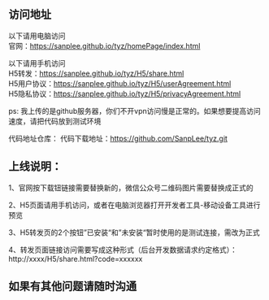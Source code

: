 ## 访问地址

以下请用电脑访问  
官网：https://sanplee.github.io/tyz/homePage/index.html

以下请用手机访问  
H5转发：https://sanplee.github.io/tyz/H5/share.html  
H5用户协议：https://sanplee.github.io/tyz/H5/userAgreement.html  
H5隐私协议：https://sanplee.github.io/tyz/H5/privacyAgreement.html 

ps: 我上传的是github服务器，你们不开vpn访问慢是正常的。如果想要提高访问速度，请把代码放到测试环境

代码地址仓库：
代码下载地址：https://github.com/SanpLee/tyz.git

## 上线说明：

1、官网按下载钮链接需要替换新的，微信公众号二维码图片需要替换成正式的

2、H5页面请用手机访问，或者在电脑浏览器打开开发者工具-移动设备工具进行预览

3、H5转发页的2个按钮”已安装“和”未安装“暂时使用的是测试连接，需改为正式

4、转发页面链接访问需要写成这种形式（后台开发数据请求约定格式）：http://xxxx/H5/share.html?code=xxxxxx

## 如果有其他问题请随时沟通
